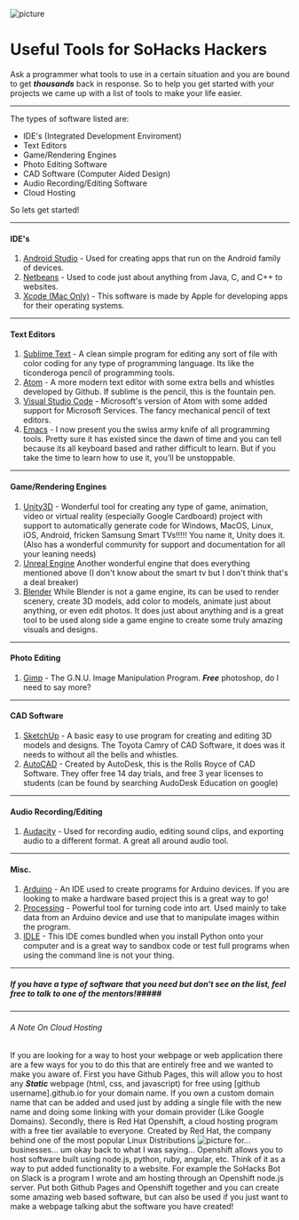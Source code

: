 ![picture](http://trevorsnodgrass.com/assets/logo.png)
# Useful Tools for SoHacks Hackers #

Ask a programmer what tools to use in a certain situation and you are bound to get ***thousands*** back in response. So to help you get started with your projects we came up with a list of tools to make your life easier.

---
The types of software listed are:
* IDE's (Integrated Development Enviroment)
* Text Editors
* Game/Rendering Engines
* Photo Editing Software
* CAD Software (Computer Aided Design)
* Audio Recording/Editing Software
* Cloud Hosting

So lets get started!

---
#### IDE's ####
1. [Android Studio](https://developer.android.com/studio/index.html) - Used for creating apps that run on the Android family of devices.
2. [Netbeans](https://netbeans.org/) - Used to code just about anything from Java, C, and C++ to websites.
3. [Xcode (Mac Only)](https://developer.apple.com/xcode/) - This software is made by Apple for developing apps for their operating systems.

---
#### Text Editors ####
1. [Sublime Text](https://www.sublimetext.com/) - A clean simple program for editing any sort of file with color coding for any type of programming language. Its like the ticonderoga pencil of programming tools.
2. [Atom](https://atom.io/) - A more modern text editor with some extra bells and whistles developed by Github. If sublime is the pencil, this is the fountain pen.
3. [Visual Studio Code](https://code.visualstudio.com/) - Microsoft's version of Atom with some added support for Microsoft Services. The fancy mechanical pencil of text editors.
4. [Emacs](https://www.gnu.org/software/emacs/) - I now present you the swiss army knife of all programming tools. Pretty sure it has existed since the dawn of time and you can tell because its all keyboard based and rather difficult to learn. But if you take the time to learn how to use it, you'll be unstoppable.

---
#### Game/Rendering Engines ####
1. [Unity3D](http://unity3d.com/) - Wonderful tool for creating any type of game, animation, video or virtual reality (especially Google Cardboard) project with support to automatically generate code for Windows, MacOS, Linux, iOS, Android, fricken Samsung Smart TVs!!!!! You name it, Unity does it. (Also has a wonderful community for support and documentation for all your leaning needs)
2. [Unreal Engine](https://www.unrealengine.com/what-is-unreal-engine-4) Another wonderful engine that does everything mentioned above (I don't know about the smart tv but I don't think that's a deal breaker) 
3. [Blender](https://www.blender.org/) While Blender is not a game engine, its can be used to render scenery, create 3D models, add color to models, animate just about anything, or even edit photos. It does just about anything and is a great tool to be used along side a game engine to create some truly amazing visuals and designs.

---
#### Photo Editing ####
1. [Gimp](https://www.gimp.org/downloads/) - The G.N.U. Image Manipulation Program. ***Free*** photoshop, do I need to say more?

---
#### CAD Software ####
1. [SketchUp](http://www.sketchup.com/) - A basic easy to use program for creating and editing 3D models and designs. The Toyota Camry of CAD Software, it does was it needs to without all the bells and whistles.
2. [AutoCAD](http://www.autodesk.com/products/autocad/overview) - Created by AutoDesk, this is the Rolls Royce of CAD Software. They offer free 14 day trials, and free 3 year licenses to students (can be found by searching AudoDesk Education on google)

---
#### Audio Recording/Editing ####
1. [Audacity](http://www.audacityteam.org/) - Used for recording audio, editing sound clips, and exporting audio to a different format. A great all around audio tool.

---
#### Misc. ####
1. [Arduino](https://www.arduino.cc/) - An IDE used to create programs for Arduino devices. If you are looking to make a hardware based project this is a great way to go!
2. [Processing](https://processing.org/) - Powerful tool for turning code into art. Used mainly to take data from an Arduino device and use that to manipulate images within the program.
3. [IDLE](https://www.python.org/) - This IDE comes bundled when you install Python onto your computer and is a great way to sandbox code or test full programs when using the command line is not your thing.
---

##### If you have a type of software that you need but don't see on the list, feel free to talk to one of the mentors!#####

---

###### A Note On Cloud Hosting ######
If you are looking for a way to host your webpage or web application there are a few ways for you to do this that are entirely free and we wanted to make you aware of. First you have Github Pages, this will allow you to host any ***Static*** webpage (html, css, and javascript) for free using [github username].github.io for your domain name. If you own a custom domain name that can be added and used just by adding a single file with the new name and doing some linking with your domain provider (Like Google Domains). Secondly, there is Red Hat Openshift, a cloud hosting program with a free tier available to everyone. Created by Red Hat, the company behind one of the most popular Linux Distributions 
![picture](http://trevorsnodgrass.com/assets/gnupluslinux.jpg)
for... businesses... um okay back to what I was saying... Openshift allows you to host software built using node.js, python, ruby, angular, etc. Think of it as a way to put added functionality to a website. For example the SoHacks Bot on Slack is a program I wrote and am hosting through an Openshift node.js server. Put both Github Pages and Openshift together and you can create some amazing web based software, but can also be used if you just want to make a webpage talking abut the software you have created!

